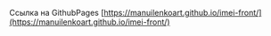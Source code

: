 Ссылка на GithubPages
[https://manuilenkoart.github.io/imei-front/](https://manuilenkoart.github.io/imei-front/)
